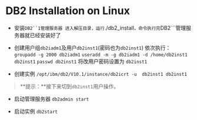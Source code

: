 # DB2 Installation on Linux

- 安装```DB2``1管理服务器
	进入解压目录，运行```./db2_install```，命令执行完```DB2```管理服务器就已经安装好了
	
- 创建用户组```db2iadm1```及用户```db2inst1```(密码也为```db2inst1```)
	依次执行：
	```groupadd -g 2000 db2iadm1```
	```useradd -m -g db2iadm1 -d /home/db2inst1 db2inst1```
	```passwd db2inst1``` 将改用户密码设置为 ```db2inst1```

- 创建实例
	```/opt/ibm/db2/V10.1/instance/db2icrt -u  db2inst1 db2inst1```

> **提示：**接下来切到```db2inst1```用户操作。

- 启动管理服务器
	```db2admin start```

- 启动实例
	```db2start```